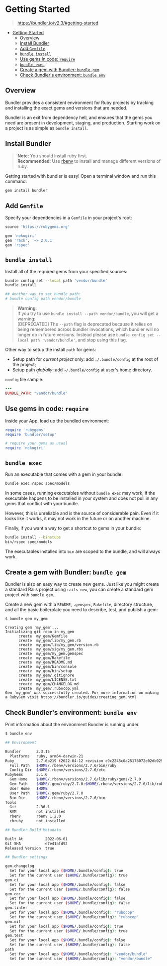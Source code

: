 # Getting Started

> <https://bundler.io/v2.3/#getting-started>

- [Getting Started](#getting-started)
  - [Overview](#overview)
  - [Install Bundler](#install-bundler)
  - [Add `Gemfile`](#add-gemfile)
  - [`bundle install`](#bundle-install)
  - [Use gems in code: `require`](#use-gems-in-code-require)
  - [`bundle exec`](#bundle-exec)
  - [Create a gem with Bundler: `bundle gem`](#create-a-gem-with-bundler-bundle-gem)
  - [Check Bundler's environment: `bundle env`](#check-bundlers-environment-bundle-env)

## Overview

Bundler provides a consistent environment for Ruby projects by tracking and installing the exact gems and versions that are needed.

Bundler is an exit from dependency hell, and ensures that the gems you need are present in development, staging, and production. Starting work on a project is as simple as `bundle install`.

## Install Bundler

> **Note**: You should install ruby first.  
> **Recommended**: Use [rbenv](https://github.com/rbenv/rbenv) to install and manage different versions of ruby.

Getting started with bundler is easy! Open a terminal window and run this command:

```sh
gem install bundler
```

## Add `Gemfile`

Specify your dependencies in a `Gemfile` in your project's root:

```ruby
source 'https://rubygems.org'

gem 'nokogiri'
gem 'rack', '~> 2.0.1'
gem 'rspec'
```

## `bundle install`

Install all of the required gems from your specified sources:

```sh
bundle config set --local path 'vendor/bundle'
bundle install

## Another way to set bundle path:
# bundle config path vendor/bundle
```

> **Warning**:  
> If you try to use `bundle install --path vendor/bundle`, you will get a warning:  
> [DEPRECATED] The `--path` flag is deprecated because it relies on being remembered across bundler invocations, which bundler will no longer do in future versions. Instead please use `bundle config set --local path 'vendor/bundle'`, and stop using this flag.

Other way to setup the install `path` for gems:

- Setup path for *current project* only: add `./.bundle/config` at the root of the project;
- Setup path *globally*: add `~/.bundle/config` at user's home directory.

`config` file sample:

```ruby
---
BUNDLE_PATH: "vendor/bundle"
```

## Use gems in code: `require`

Inside your App, load up the bundled environment:

```ruby
require 'rubygems'
require 'bundler/setup'

# require your gems as usual
require 'nokogiri'
```

## `bundle exec`

Run an executable that comes with a gem in your bundle:

```sh
bundle exec rspec spec/models
```

In some cases, running executables without `bundle exec` may work, if the executable happens to be installed in your system and does not pull in any gems that conflict with your bundle.

However, this is unreliable and is the source of considerable pain. Even if it looks like it works, it may not work in the future or on another machine.

Finally, if you want a way to get a shortcut to gems in your bundle:

```sh
bundle install --binstubs
bin/rspec spec/models
```

The executables installed into `bin` are scoped to the bundle, and will always work.

## Create a gem with Bundler: `bundle gem`

Bundler is also an easy way to create new gems. Just like you might create a standard Rails project using `rails new`, you can create a standard gem project with `bundle gem`.

Create a new gem with a `README`, `.gemspec`, `Rakefile`, directory structure, and all the basic boilerplate you need to describe, test, and publish a gem:

```console
$ bundle gem my_gem

Creating gem 'my_gem'...
Initializing git repo in my_gem
      create  my_gem/Gemfile
      create  my_gem/lib/my_gem.rb
      create  my_gem/lib/my_gem/version.rb
      create  my_gem/sig/my_gem.rbs
      create  my_gem/my_gem.gemspec
      create  my_gem/Rakefile
      create  my_gem/README.md
      create  my_gem/bin/console
      create  my_gem/bin/setup
      create  my_gem/.gitignore
      create  my_gem/LICENSE.txt
      create  my_gem/CHANGELOG.md
      create  my_gem/.rubocop.yml
Gem 'my_gem' was successfully created. For more information on making a RubyGem visit https://bundler.io/guides/creating_gem.html
```

## Check Bundler's environment: `bundle env`

Print information about the environment Bundler is running under.

```sh
$ bundle env

## Environment

Bundler       2.3.15
  Platforms   ruby, arm64-darwin-21
Ruby          2.7.6p219 (2022-04-12 revision c9c2245c0a25176072e02db9254f0e0c84c805cd) [arm64-darwin-21]
  Full Path   $HOME/.rbenv/versions/2.7.6/bin/ruby
  Config Dir  $HOME/.rbenv/versions/2.7.6/etc
RubyGems      3.1.6
  Gem Home    $HOME/.rbenv/versions/2.7.6/lib/ruby/gems/2.7.0
  Gem Path    $HOME/.gem/ruby/2.7.0:$HOME/.rbenv/versions/2.7.6/lib/ruby/gems/2.7.0
  User Home   $HOME
  User Path   $HOME/.gem/ruby/2.7.0
  Bin Dir     $HOME/.rbenv/versions/2.7.6/bin
Tools
  Git         2.36.1
  RVM         not installed
  rbenv       rbenv 1.2.0
  chruby      not installed

## Bundler Build Metadata

Built At          2022-06-01
Git SHA           e7e41afd92
Released Version  true

## Bundler settings

gem.changelog
  Set for your local app ($HOME/.bundle/config): true
  Set for the current user ($HOME/.bundle/config): true
gem.ci
  Set for your local app ($HOME/.bundle/config): false
  Set for the current user ($HOME/.bundle/config): false
gem.coc
  Set for your local app ($HOME/.bundle/config): false
  Set for the current user ($HOME/.bundle/config): false
gem.linter
  Set for your local app ($HOME/.bundle/config): "rubocop"
  Set for the current user ($HOME/.bundle/config): "rubocop"
gem.mit
  Set for your local app ($HOME/.bundle/config): true
  Set for the current user ($HOME/.bundle/config): true
gem.test
  Set for your local app ($HOME/.bundle/config): false
  Set for the current user ($HOME/.bundle/config): false
path
  Set for your local app ($HOME/.bundle/config): "vendor/bundle"
  Set for the current user ($HOME/.bundle/config): "vendor/bundle"
```
